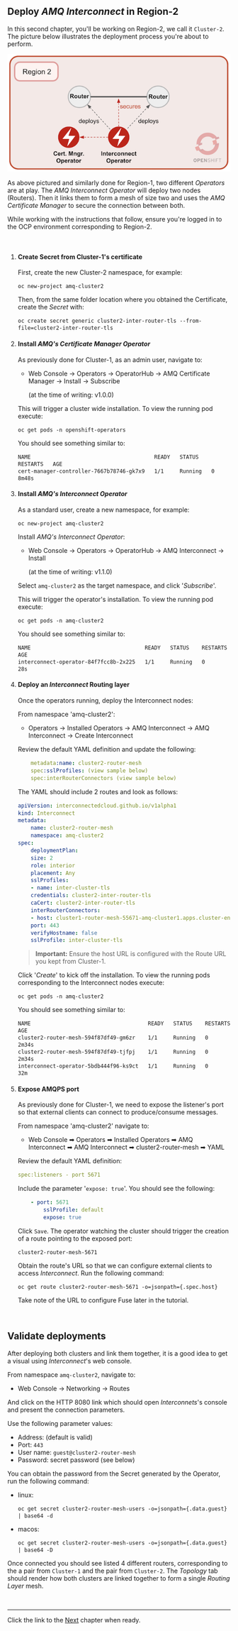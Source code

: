 ## Deploy *AMQ Interconnect* in Region-2

In this second chapter, you'll be working on Region-2, we call it `Cluster-2`. The picture below illustrates the deployment process you're about to perform. 


![](./images/region-2-intro.png "Interconnect Mesh of size 2")


As above pictured and similarly done for Region-1, two different *Operators* are at play. The *AMQ Interconnect Operator* will deploy two nodes (Routers). Then it links them to form a mesh of size two and uses the *AMQ Certificate Manager* to secure the connection between both. 

While working with the instructions that follow, ensure you're logged in to the OCP environment corresponding to Region-2.

<br/>




1. #### Create Secret from Cluster-1's certificate

	First, create the new Cluster-2 namespace, for example:

	   oc new-project amq-cluster2

	Then, from the same folder location where you obtained the Certificate, create the *Secret* with:

	   oc create secret generic cluster2-inter-router-tls --from-file=cluster2-inter-router-tls


1. #### Install *AMQ's Certificate Manager Operator*

	As previously done for Cluster-1, as an admin user, navigate to:

	 - Web Console -> Operators -> OperatorHub -> AMQ Certificate Manager -> Install -> Subscribe

		(at the time of writing: v1.0.0)

	This will trigger a cluster wide installation. To view the running pod execute:

	   oc get pods -n openshift-operators

	You should see something similar to:

	```
	NAME                                       READY   STATUS    RESTARTS   AGE
	cert-manager-controller-7667b78746-gk7x9   1/1     Running   0          8m48s
	```

1. #### Install *AMQ's Interconnect Operator*


	As a standard user, create a new namespace, for example:

	   oc new-project amq-cluster2


	Install *AMQ's Interconnect Operator*:

	- Web Console -> Operators -> OperatorHub -> AMQ Interconnect -> Install 

		(at the time of writing: v1.1.0)

	Select `amq-cluster2` as the target namespace, and click '*Subscribe*'.

	This will trigger the operator's installation. To view the running pod execute:

	   oc get pods -n amq-cluster2

	You should see something similar to:
	```
	NAME                                    READY   STATUS    RESTARTS   AGE
	interconnect-operator-84f7fcc8b-2x225   1/1     Running   0          28s
	```
	


1. #### Deploy an *Interconnect* Routing layer

	Once the operators running, deploy the Interconnect nodes:

	From namespace 'amq-cluster2':

	- Operators -> Installed Operators -> AMQ Interconnect -> AMQ Interconnect -> Create Interconnect

	Review the default YAML definition and update the following:

	```yaml
		metadata:name: cluster2-router-mesh
		spec:sslProfiles: (view sample below)
		spec:interRouterConnectors (view sample below)
	```
	The YAML should include 2 routes and look as follows:

	```yaml
	apiVersion: interconnectedcloud.github.io/v1alpha1
	kind: Interconnect
	metadata:
		name: cluster2-router-mesh
		namespace: amq-cluster2
	spec:
		deploymentPlan:
		size: 2
		role: interior
		placement: Any
		sslProfiles:
		- name: inter-cluster-tls
		credentials: cluster2-inter-router-tls
		caCert: cluster2-inter-router-tls
		interRouterConnectors:
		- host: cluster1-router-mesh-55671-amq-cluster1.apps.cluster-env.env.example.opentlc.com
		port: 443
		verifyHostname: false
		sslProfile: inter-cluster-tls
	```

	>**Important:**
		Ensure the host URL is configured with the Route URL you kept from Cluster-1.


	Click '*Create*' to kick off the installation. To view the running pods corresponding to the Interconnect nodes execute:

	   oc get pods -n amq-cluster2

	You should see something similar to:

	```
	NAME                                     READY   STATUS    RESTARTS   AGE
	cluster2-router-mesh-594f87df49-gm6zr    1/1     Running   0          2m34s
	cluster2-router-mesh-594f87df49-tjfpj    1/1     Running   0          2m34s
	interconnect-operator-5bdb444f96-ks9ct   1/1     Running   0          32m
	```

1. #### Expose AMQPS port

	As previously done for Cluster-1, we need to expose the listener's port so that external clients can connect to produce/consume messages.

	From namespace 'amq-cluster2' navigate to:

	- Web Console ➡ Operators ➡ Installed Operators ➡ AMQ Interconnect ➡ AMQ Interconnect ➡ cluster2-router-mesh ➡ YAML

	Review the default YAML definition:

	```yaml
	spec:listeners - port 5671
	```
	Include the parameter '`expose: true`'. You should see the following:

	```yaml
		- port: 5671
			sslProfile: default
			expose: true
	```
	Click `Save`. The operator watching the cluster should trigger the creation of a route pointing to the exposed port:

	   cluster2-router-mesh-5671

	Obtain the route's URL so that we can configure external clients to access *Interconnect*. Run the following command:

	   oc get route cluster2-router-mesh-5671 -o=jsonpath={.spec.host}

	Take note of the URL to configure Fuse later in the tutorial.

</br>

## Validate deployments

After deploying both clusters and link them together, it is a good idea to get a visual using *Interconnect*'s web console.

From namespace `amq-cluster2`, navigate to:

 - Web Console -> Networking -> Routes

And click on the HTTP 8080 link which should open *Interconnets*'s console and present the connection parameters.

Use the following parameter values:

 - Address: (default is valid)
 - Port: `443`
 - User name:
		`guest@cluster2-router-mesh`
 - Password:
		secret password (see below)

You can obtain the password from the Secret generated by the Operator, run the following command:

- linux:

	  oc get secret cluster2-router-mesh-users -o=jsonpath={.data.guest} | base64 -d

- macos:
		
	  oc get secret cluster2-router-mesh-users -o=jsonpath={.data.guest} | base64 -D


Once connected you should see listed 4 different routers, corresponding to the a pair from `Cluster-1` and the pair from `Cluster-2`. The *Topology* tab should render how both clusters are linked together to form a single *Routing Layer* mesh.




</br>

---


Click the link to the [Next](./chapter3.md) chapter when ready. 